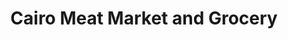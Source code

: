 ---
title: "Cairo Meat Market and Grocery"
url: /cairo/cairo-meat-market-and-grocery/
shop: convenience
---